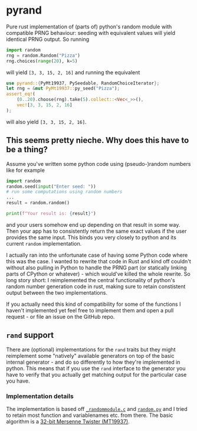 # pyrand
Pure rust implementation of (parts of) python's random module with compatible PRNG behaviour: seeding with equivalent values will yield identical PRNG output. So running 
```python
import random
rng = random.Random("Pizza")
rng.choices(range(20), k=5)
```
will yield `[3, 3, 15, 2, 16]` and running the equivalent
```rust
use pyrand::{PyMt19937, PySeedable, RandomChoiceIterator};
let rng = &mut PyMt19937::py_seed("Pizza");
assert_eq!(
    (0..20).choose(rng).take(5).collect::<Vec<_>>(),
    vec![3, 3, 15, 2, 16]
);
```
will also yield `[3, 3, 15, 2, 16]`.

## This seems pretty nieche. Why does this have to be a thing?

Assume you've written some python code using (pseudo-)random numbers like for example
```python
import random
random.seed(input("Enter seed: "))
# run some computations using random numbers
...
result = random.random()

print(f"Your result is: {result}")
```
and your users somehow end up depending on that result in some way. Then your app has to consistently return the same exact values if the user provides the same input. This binds you very closely to python and its current `random` implementation.

I actually ran into the unfortunate case of having some Python code where this was the case. I wanted to rewrite that code in Rust and kind off couldn't without also pulling in Python to handle the PRNG part (or statically linking parts of CPython or whatever) - which would've killed the whole rewrite. So long story short: I reimplemented the central functionality of python's random number generation code in rust, making sure to retain constistent output between the two implementations.

If you actually need this kind of compatibility for some of the functions I haven't implemented yet feel free to implement them and open a pull request - or file an issue on the GitHub repo.

## `rand` support

There are (optional) implementations for the `rand` traits but they might reimplement some "natively" available generators on top of the basic internal generator - and do so differently to how they're implemented in python. This means that if you use the `rand` interface to the generator you have to verify that you actually get matching output for the particular case you have.

### Implementation details

The implementation is based off [`_randommodule.c`](https://github.com/python/cpython/blob/3.12/Modules/_randommodule.c) and [`random.py`](https://github.com/python/cpython/blob/3.12/Lib/random.py) and I tried to retain most function and variablenames etc. from there. The basic algorithm is a [32-bit Mersenne Twister (MT19937)](https://en.wikipedia.org/wiki/Mersenne_Twister).